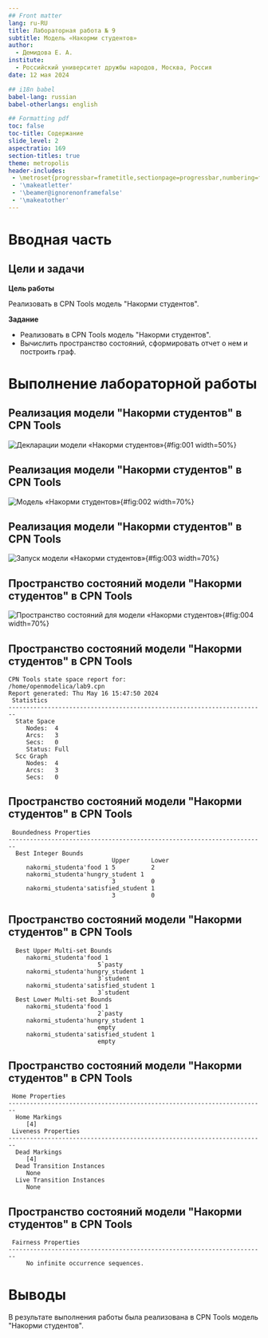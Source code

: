 ```yaml
---
## Front matter
lang: ru-RU
title: Лабораторная работа № 9
subtitle: Модель «Накорми студентов»
author:
  - Демидова Е. А.
institute:
  - Российский университет дружбы народов, Москва, Россия
date: 12 мая 2024

## i18n babel
babel-lang: russian
babel-otherlangs: english

## Formatting pdf
toc: false
toc-title: Содержание
slide_level: 2
aspectratio: 169
section-titles: true
theme: metropolis
header-includes:
 - \metroset{progressbar=frametitle,sectionpage=progressbar,numbering=fraction}
 - '\makeatletter'
 - '\beamer@ignorenonframefalse'
 - '\makeatother'
---
```


# Вводная часть

## Цели и задачи

**Цель работы**

Реализовать в CPN Tools модель "Накорми студентов".

**Задание**

- Реализовать в CPN Tools модель "Накорми студентов".
- Вычислить пространство состояний, сформировать отчет о нем и построить граф.

# Выполнение лабораторной работы

## Реализация модели "Накорми студентов" в CPN Tools

![Декларации модели «Накорми студентов»](image/1.png){#fig:001 width=50%}

## Реализация модели "Накорми студентов" в CPN Tools

![Модель «Накорми студентов»](image/2.png){#fig:002 width=70%}

## Реализация модели "Накорми студентов" в CPN Tools

![Запуск модели «Накорми студентов»](image/3.png){#fig:003 width=70%}

## Пространство состояний модели "Накорми студентов" в CPN Tools

![Пространство состояний для модели «Накорми студентов»](image/4.png){#fig:004 width=70%}

## Пространство состояний модели "Накорми студентов" в CPN Tools

```
CPN Tools state space report for:
/home/openmodelica/lab9.cpn
Report generated: Thu May 16 15:47:50 2024
 Statistics
------------------------------------------------------------------------
  State Space
     Nodes:  4
     Arcs:   3
     Secs:   0
     Status: Full
  Scc Graph
     Nodes:  4
     Arcs:   3
     Secs:   0
```

## Пространство состояний модели "Накорми студентов" в CPN Tools

```
 Boundedness Properties
------------------------------------------------------------------------
  Best Integer Bounds
                             Upper      Lower
     nakormi_studenta'food 1 5          2
     nakormi_studenta'hungry_student 1
                             3          0
     nakormi_studenta'satisfied_student 1
                             3          0
```

## Пространство состояний модели "Накорми студентов" в CPN Tools

```
  Best Upper Multi-set Bounds
     nakormi_studenta'food 1
                         5`pasty
     nakormi_studenta'hungry_student 1
                         3`student
     nakormi_studenta'satisfied_student 1
                         3`student
  Best Lower Multi-set Bounds
     nakormi_studenta'food 1
                         2`pasty
     nakormi_studenta'hungry_student 1
                         empty
     nakormi_studenta'satisfied_student 1
                         empty
```
## Пространство состояний модели "Накорми студентов" в CPN Tools

```
 Home Properties
------------------------------------------------------------------------
  Home Markings
     [4]
 Liveness Properties
------------------------------------------------------------------------
  Dead Markings
     [4]
  Dead Transition Instances
     None
  Live Transition Instances
     None
```
## Пространство состояний модели "Накорми студентов" в CPN Tools

```
 Fairness Properties
------------------------------------------------------------------------
     No infinite occurrence sequences.
```

# Выводы

В результате выполнения работы была реализована в CPN Tools модель "Накорми студентов".